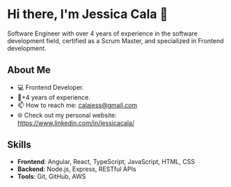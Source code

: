 # Hi there, I'm Jessica Cala 👋

Software Engineer with over 4 years of experience in the software development field, certified as a Scrum Master, and specialized in Frontend development.

## About Me
- 💻 Frontend Developer.
- 🥈+4 years of experience.
- 📫 How to reach me: calajess@gmail.com
- 🌐 Check out my personal website: https://www.linkedin.com/in/jessicacala/


## Skills

- **Frontend**: Angular, React, TypeScript, JavaScript, HTML, CSS
- **Backend**: Node.js, Express, RESTful APIs
- **Tools**: Git, GitHub, AWS
